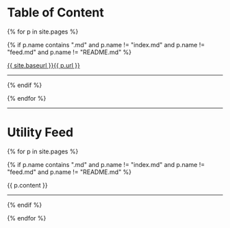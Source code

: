 # Table of Content

{% for p in site.pages %}

{% if p.name contains ".md" and p.name != "index.md" and p.name != "feed.md" and p.name != "README.md" %}

<a href="{{ p.title }}" title="{{ p.name }}">{{ site.baseurl }}{{ p.url }}</a>

<hr/>

{% endif %}

{% endfor %}

<hr/>

# Utility Feed

{% for p in site.pages %}

{% if p.name contains ".md" and p.name != "index.md" and p.name != "feed.md" and p.name != "README.md" %}

{{ p.content }}  

<hr/>

{% endif %}

{% endfor %}
